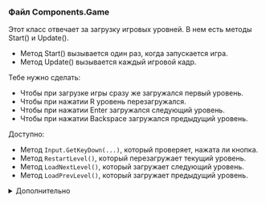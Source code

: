 ﻿### Файл Components.Game

Этот класс отвечает за загрузку игровых уровней.
В нем есть методы Start() и Update().

- Метод Start() вызывается один раз, когда запускается игра.
- Метод Update() вызывается каждый игровой кадр.

Тебе нужно сделать:
- Чтобы при загрузке игры сразу же загружался первый уровень.
- Чтобы при нажатии R уровень перезагружался.
- Чтобы при нажатии Enter загружался следующий уровень.
- Чтобы при нажатии Backspace загружался предыдущий уровень.

Доступно:
- Метод `Input.GetKeyDown(...)`, который проверяет, нажата ли кнопка.
- Метод `RestartLevel()`, который перезагружает текущий уровень.
- Метод `LoadNextLevel()`, который загружает следующий уровень.
- Метод `LoadPrevLevel()`, который загружает предыдущий уровень.

<details>
    <summary>Дополнительно</summary>

    Input.GetKeyDown(...) принимает на вход значение типа KeyCode.
    Они обозначают соответствующие клавиши на клавиатуре.
    Например, KeyCode.R, KeyCode.Return и KeyCode.Backspace.
</details>
